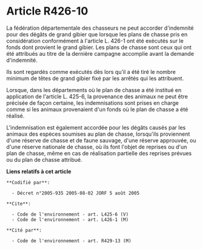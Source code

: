 # Article R426-10

La fédération départementale des chasseurs ne peut accorder d'indemnité pour des dégâts de grand gibier que lorsque les plans
de chasse pris en considération conformément à l'article L. 426-1 ont été exécutés sur le fonds dont provient le grand
gibier. Les plans de chasse sont ceux qui ont été attribués au titre de la dernière campagne accomplie avant la demande
d'indemnité.

Ils sont regardés comme exécutés dès lors qu'il a été tiré le nombre minimum de têtes de grand gibier fixé par les arrêtés
qui les attribuent.

Lorsque, dans les départements où le plan de chasse a été institué en application de l'article L. 425-6, la provenance des
animaux ne peut être précisée de façon certaine, les indemnisations sont prises en charge comme si les animaux provenaient
d'un fonds où le plan de chasse a été réalisé.

L'indemnisation est également accordée pour les dégâts causés par les animaux des espèces soumises au plan de chasse,
lorsqu'ils proviennent d'une réserve de chasse et de faune sauvage, d'une réserve approuvée, ou d'une réserve nationale de
chasse, où ils font l'objet de reprises ou d'un plan de chasse, même en cas de réalisation partielle des reprises prévues ou
du plan de chasse attribué.

**Liens relatifs à cet article**

	**Codifié par**:

	  - Décret n°2005-935 2005-08-02 JORF 5 août 2005

	**Cite**:

	  - Code de l'environnement - art. L425-6 (V)
	  - Code de l'environnement - art. L426-1 (M)

	**Cité par**:

	  - Code de l'environnement - art. R429-13 (M)
